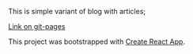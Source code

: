 This is simple variant of blog with articles;

[Link on git-pages](https://cvcd005.github.io/blog/)

This project was bootstrapped with [Create React App](https://github.com/facebook/create-react-app).

